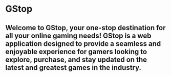 <h1>
GStop </h1>
<h2> 
Welcome to GStop, your one-stop destination for all your online gaming needs! GStop is a web application designed to provide a seamless and enjoyable experience for gamers looking to explore, purchase, and stay updated on the latest and greatest games in the industry.</h2>
